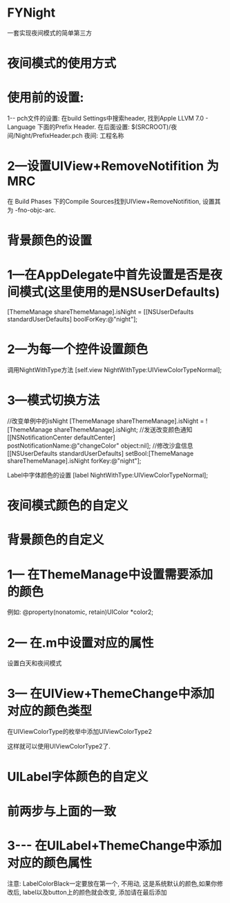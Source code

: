 # FYNight
一套实现夜间模式的简单第三方


# 夜间模式的使用方式
# 使用前的设置:
1-- pch文件的设置:
在build Settings中搜索header, 找到Apple LLVM 7.0 - Language 下面的Prefix Header.
在后面设置:
$(SRCROOT)/夜间/Night/PrefixHeader.pch
夜间: 工程名称

# 2—设置UIView+RemoveNotifition 为MRC

在 Build Phases 下的Compile Sources找到UIView+RemoveNotifition, 设置其为 -fno-objc-arc.



# 背景颜色的设置
# 1—在AppDelegate中首先设置是否是夜间模式(这里使用的是NSUserDefaults)
[ThemeManage shareThemeManage].isNight = [[NSUserDefaults standardUserDefaults] boolForKey:@"night"];

# 2—为每一个控件设置颜色
调用NightWithType方法
[self.view NightWithType:UIViewColorTypeNormal];

# 3—模式切换方法
//改变单例中的isNight
[ThemeManage shareThemeManage].isNight = ![ThemeManage shareThemeManage].isNight;
//发送改变颜色通知
[[NSNotificationCenter defaultCenter] postNotificationName:@"changeColor" object:nil]; 
//修改沙盒信息
[[NSUserDefaults standardUserDefaults] setBool:[ThemeManage shareThemeManage].isNight forKey:@"night"];

Label中字体颜色的设置
[label NightWithType:UIViewColorTypeNormal];


# 夜间模式颜色的自定义
# 背景颜色的自定义
# 1—	在ThemeManage中设置需要添加的颜色
例如:
@property(nonatomic, retain)UIColor *color2;
# 2—	在.m中设置对应的属性
设置白天和夜间模式
# 3—	在UIView+ThemeChange中添加对应的颜色类型
在UIViewColorType的枚举中添加UIViewColorType2

这样就可以使用UIViewColorType2了.


# UILabel字体颜色的自定义
# 前两步与上面的一致
# 3--- 在UILabel+ThemeChange中添加对应的颜色属性
注意: LabelColorBlack一定要放在第一个, 不用动, 这是系统默认的颜色,如果你修改后, label以及button上的颜色就会改变, 添加请在最后添加


